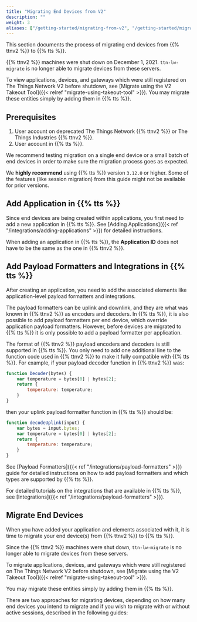 ```yaml
---
title: "Migrating End Devices from V2"
description: ""
weight: 3
aliases: ["/getting-started/migrating-from-v2", "/getting-started/migrating-from-v2/configure-ttnctl", "/getting-started/migrating-from-v2/export-v2-devices", "/getting-started/migrating/migrating-from-v2"]
---
```


This section documents the process of migrating end devices from {{% ttnv2 %}} to {{% tts %}}.

<!--more-->

{{% ttnv2 %}} machines were shut down on December 1, 2021. `ttn-lw-migrate` is no longer able to migrate devices from these servers.

To view applications, devices, and gateways which were still registered on The Things Network V2 before shutdown, see [Migrate using the V2 Takeout Tool]({{< relref "migrate-using-takeout-tool" >}}). You may migrate these entities simply by adding them in {{% tts %}}.

## Prerequisites

1. User account on deprecated The Things Network {{% ttnv2 %}} or The Things Industries {{% ttnv2 %}}.
2. User account in {{% tts %}}.

We recommend testing migration on a single end device or a small batch of end devices in order to make sure the migration process goes as expected.

We **highly recommend** using {{% tts %}} version `3.12.0` or higher. Some of the features (like session migration) from this guide might not be available for prior versions.

## Add Application in {{% tts %}}

Since end devices are being created within applications, you first need to add a new application in {{% tts %}}. See [Adding Applications]({{< ref "/integrations/adding-applications" >}}) for detailed instructions.

When adding an application in {{% tts %}}, the **Application ID** does not have to be the same as the one in {{% ttnv2 %}}.

## Add Payload Formatters and Integrations in {{% tts %}}

After creating an application, you need to add the associated elements like application-level payload formatters and integrations.

The payload formatters can be uplink and downlink, and they are what was known in {{% ttnv2 %}} as encoders and decoders. In {{% tts %}}, it is also possible to add payload formatters per end device, which override application payload formatters. However, before devices are migrated to {{% tts %}} it is only possible to add a payload formatter per application.

The format of {{% ttnv2 %}} payload encoders and decoders is still supported in {{% tts %}}. You only need to add one additional line to the function code used in {{% ttnv2 %}} to make it fully compatible with {{% tts %}}. For example, if your payload decoder function in {{% ttnv2 %}} was:

```js
function Decoder(bytes) {
    var temperature = bytes[0] | bytes[2];  
    return {
        temperature: temperature;
    }
}
```

then your uplink payload formatter function in {{% tts %}} should be:

```js
function decodeUplink(input) {
    var bytes = input.bytes;
    var temperature = bytes[0] | bytes[2];
    return {
        temperature: temperature;
    }
}
```

See [Payload Formatters]({{< ref "/integrations/payload-formatters" >}}) guide for detailed instructions on how to add payload formatters and which types are supported by {{% tts %}}. 

For detailed tutorials on the integrations that are available in {{% tts %}}, see [Integrations]({{< ref "/integrations/payload-formatters" >}}).

## Migrate End Devices

When you have added your application and elements associated with it, it is time to migrate your end device(s) from {{% ttnv2 %}} to {{% tts %}}.

Since the {{% ttnv2 %}} machines were shut down, `ttn-lw-migrate` is no longer able to migrate devices from these servers.

To migrate applications, devices, and gateways which were still registered on The Things Network V2 before shutdown, see [Migrate using the V2 Takeout Tool]({{< relref "migrate-using-takeout-tool" >}}).

You may migrate these entities simply by adding them in {{% tts %}}.

There are two approaches for migrating devices, depending on how many end devices you intend to migrate and if you wish to migrate with or without active sessions, described in the following guides:

